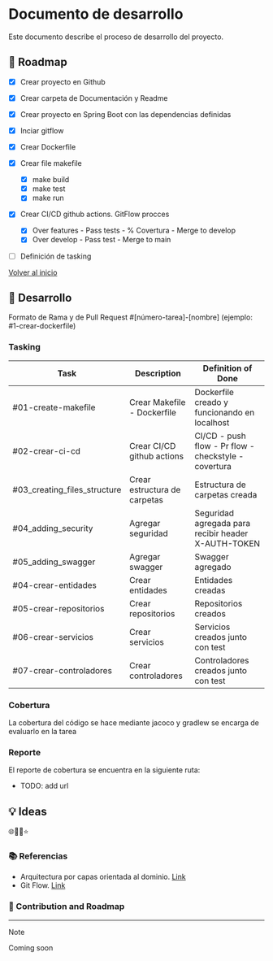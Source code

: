 # Documento de desarrollo

Este documento describe el proceso de desarrollo del proyecto.

## 📖 Roadmap

- [x] Crear proyecto en Github
- [x] Crear carpeta de Documentación y Readme
- [x] Crear proyecto en Spring Boot con las dependencias definidas
- [x] Inciar gitflow
- [x] Crear Dockerfile
- [x] Crear file makefile
  - [x] make build
  - [x] make test
  - [x] make run
- [x] Crear CI/CD github actions. GitFlow procces
  - [x] Over features - Pass tests - % Covertura - Merge to develop
  - [x] Over develop - Pass test - Merge to main
- [ ] Definición de tasking


[Volver al inicio](/README.md)

## 🚀 Desarrollo

Formato de Rama y de  Pull Request #[número-tarea]-[nombre] (ejemplo: #1-crear-dockerfile)

### Tasking

| Task | Description | Definition of Done |
| ---- | ----------- | ------------------- |
| #01-create-makefile| Crear Makefile - Dockerfile | Dockerfile creado y funcionando en localhost |
| #02-crear-ci-cd | Crear CI/CD github actions | CI/CD - push flow - Pr flow - checkstyle - covertura |
| #03_creating_files_structure | Crear estructura de carpetas | Estructura de carpetas creada |
| #04_adding_security | Agregar seguridad | Seguridad agregada para recibir header X-AUTH-TOKEN |
| #05_adding_swagger | Agregar swagger | Swagger agregado |
| #04-crear-entidades | Crear entidades | Entidades creadas |
| #05-crear-repositorios | Crear repositorios | Repositorios creados |
| #06-crear-servicios | Crear servicios | Servicios creados junto con test|
| #07-crear-controladores | Crear controladores | Controladores creados junto con test |




### Cobertura

La cobertura del código se hace mediante jacoco y gradlew se encarga de evaluarlo en la tarea 
### Reporte

El reporte de cobertura se encuentra en la siguiente ruta:

- TODO: add url

## 💡 Ideas

🌐🌱💡⭐

### 📚 Referencias

- Arquitectura por capas orientada al dominio. [Link]()
- Git Flow. [Link]()

###   📖 Contribution and Roadmap

---

> [!Note]
> Coming soon
